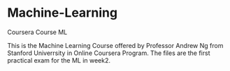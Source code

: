 # Machine-Learning
 Coursera Course ML
 
 This is the Machine Learning Course offered by Professor Andrew Ng from Stanford Univerrsity in Online Coursera Program. The files are the first practical exam for the ML in week2.
